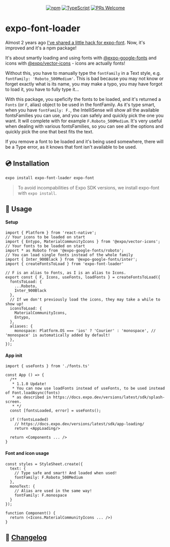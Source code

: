 <!-- <img src=".logo.png" alt=expo-font-loader/><br/> -->

<div align="center">

[![npm](https://img.shields.io/npm/v/expo-font-loader)](https://www.npmjs.com/package/expo-font-loader)
[![TypeScript](https://badgen.net/npm/types/env-var)](http://www.typescriptlang.org/)
[![PRs Welcome](https://img.shields.io/badge/PRs-welcome-brightgreen.svg?style=flat-square)](http://makeapullrequest.com)
<!-- [![npm](https://img.shields.io/npm/dm/expo-font-loader)](https://www.npmjs.com/package/expo-font-loader) -->
</div>

# expo-font-loader

Almost 2 years ago [I've shared a little hack for expo-font](https://github.com/expo/google-fonts/issues/6). Now, it's improved and it's a npm package!

It's about smartly loading and using fonts with [@expo-google-fonts](https://github.com/expo/google-fonts) and icons with [@expo/vector-icons](https://github.com/expo/vector-icons) - icons are actually fonts!

Without this, you have to manually type the `fontFamily` in a Text style, e.g. `fontFamily: 'Roboto_500Medium'`. This is bad because you may not know or forget exactly what is its name, you may make a typo, you may have forgot to load it, you have to fully type it...

With this package, you speficify the fonts to be loaded, and it's returned a `Fonts` (or `F`, alias) object to be used in the fontFamily. As it's type smart, when you have `fontFamily: F.`, the IntelliSense will show all the available fontsFamilies you can use, and you can safely and quickly pick the one you want. It will complete with for example `F.Roboto_500Medium`. It's very useful when dealing with various fontsFamilies, so you can see all the options and quickly pick the one that best fits the text.

If you remove a font to be loaded and it's being used somewhere, there will be a Type error, as it knows that font isn't available to be used.

## 💿 Installation
```bash
expo install expo-font-loader expo-font
```

> To avoid incompabilities of Expo SDK versions, we install expo-font with `expo install`.

## 📖 Usage

#### Setup
```tsx
import { Platform } from 'react-native';
// Your icons to be loaded on start
import { Entypo, MaterialCommunityIcons } from '@expo/vector-icons';
// Your fonts to be loaded on start
import * as Roboto from '@expo-google-fonts/roboto';
// You can load single fonts instead of the whole family
import { Inter_900Black } from '@expo-google-fonts/inter';
import { createFontsToLoad } from 'expo-font-loader'

// F is an alias to Fonts, as I is an alias to Icons.
export const { F, Icons, useFonts, loadFonts } = createFontsToLoad({
  fontsToLoad: {
    ...Roboto,
    Inter_900Black
  },
  // If we don't previously load the icons, they may take a while to show up!
  iconsToLoad: {
    MaterialCommunityIcons,
    Entypo,
  },
  aliases: {
    monospace: Platform.OS === 'ios' ? 'Courier' : 'monospace', // 'monospace' is automatically added by default!
  },
});
```

#### App init
```tsx
import { useFonts } from './fonts.ts'

const App () => {
  /**
   * 1.1.0 Update!
   * You can now use loadFonts instead of useFonts, to be used instead of Font.loadAsync(fonts)
   * as described in https://docs.expo.dev/versions/latest/sdk/splash-screen.
   * */
  const [fontsLoaded, error] = useFonts();

  if (!fontsLoaded)
    // https://docs.expo.dev/versions/latest/sdk/app-loading/
    return <AppLoading/>

  return <Components ... />
}
```

#### Font and icon usage
```tsx
const styles = StyleSheet.create({
  text: {
    // Type safe and smart! And loaded when used!
    fontFamily: F.Roboto_500Medium
  },
  monoText: {
    // Alias are used in the same way!
    fontFamily: F.monospace
  }
});

function Component() {
  return (<Icons.MaterialCommunityIcons ... />)
}

```

## 📰 [Changelog](https://github.com/SrBrahma/expo-font-loader/blob/main/CHANGELOG.md)

